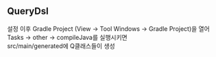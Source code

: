 <h2>QueryDsl</h2>

설정 이후
Gradle Project (View -> Tool Windows -> Gradle Project)을 열어 <br>
Tasks -> other -> compileJava를 실행시키면 <br>
src/main/generated에 Q클래스들이 생성
